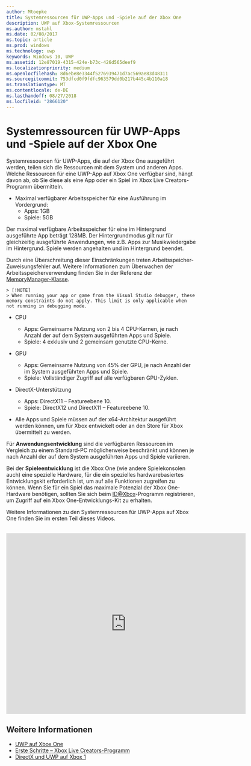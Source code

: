 ```yaml
---
author: Mtoepke
title: Systemressourcen für UWP-Apps und -Spiele auf der Xbox One
description: UWP auf Xbox-Systemressourcen
ms.author: mstahl
ms.date: 02/08/2017
ms.topic: article
ms.prod: windows
ms.technology: uwp
keywords: Windows 10, UWP
ms.assetid: 12e87019-4315-424e-b73c-426d565deef9
ms.localizationpriority: medium
ms.openlocfilehash: 8d6ebe8e3344f5276939471d7ac569ae83d48311
ms.sourcegitcommit: 753dfcd0f9fdfc963579dd0b217b445c4b110a18
ms.translationtype: MT
ms.contentlocale: de-DE
ms.lasthandoff: 08/27/2018
ms.locfileid: "2866120"
---
```

# <a name="system-resources-for-uwp-apps-and-games-on-xbox-one"></a>Systemressourcen für UWP-Apps und -Spiele auf der Xbox One

Systemressourcen für UWP-Apps, die auf der Xbox One ausgeführt werden, teilen sich die Ressourcen mit dem System und anderen Apps. Welche Ressourcen für eine UWP-App auf Xbox One verfügbar sind, hängt davon ab, ob Sie diese als eine App oder ein Spiel im Xbox Live Creators-Programm übermitteln.

* Maximal verfügbarer Arbeitsspeicher für eine Ausführung im Vordergrund:
    * Apps: 1GB
    * Spiele: 5GB

Der maximal verfügbare Arbeitsspeicher für eine im Hintergrund ausgeführte App beträgt 128MB. Der Hintergrundmodus gilt nur für gleichzeitig ausgeführte Anwendungen, wie z.B. Apps zur Musikwiedergabe im Hintergrund.  Spiele werden angehalten und im Hintergrund beendet.

Durch eine Überschreitung dieser Einschränkungen treten Arbeitsspeicher-Zuweisungsfehler auf. Weitere Informationen zum Überwachen der Arbeitsspeicherverwendung finden Sie in der Referenz der [MemoryManager-Klasse](https://msdn.microsoft.com/library/windows/apps/windows.system.memorymanager.aspx).
    
    > [!NOTE]
    > When running your app or game from the Visual Studio debugger, these memory constraints do not apply. This limit is only applicable when not running in debugging mode.

* CPU
    * Apps: Gemeinsame Nutzung von 2 bis 4 CPU-Kernen, je nach Anzahl der auf dem System ausgeführten Apps und Spiele.
    * Spiele: 4 exklusiv und 2 gemeinsam genutzte CPU-Kerne.

* GPU
    * Apps: Gemeinsame Nutzung von 45% der GPU, je nach Anzahl der im System ausgeführten Apps und Spiele.
    * Spiele: Vollständiger Zugriff auf alle verfügbaren GPU-Zyklen.

* DirectX-Unterstützung
    * Apps: DirectX11 – Featureebene 10.
    * Spiele: DirectX12 und DirectX11 – Featureebene 10.

* Alle Apps und Spiele müssen auf der x64-Architektur ausgeführt werden können, um für Xbox entwickelt oder an den Store für Xbox übermittelt zu werden.  

Für **Anwendungsentwicklung** sind die verfügbaren Ressourcen im Vergleich zu einem Standard-PC möglicherweise beschränkt und können je nach Anzahl der auf dem System ausgeführten Apps und Spiele variieren.

Bei der **Spieleentwicklung** ist die Xbox One (wie andere Spielekonsolen auch) eine spezielle Hardware, für die ein spezielles hardwarebasiertes Entwicklungskit erforderlich ist, um auf alle Funktionen zugreifen zu können. Wenn Sie für ein Spiel das maximale Potenzial der Xbox One-Hardware benötigen, sollten Sie sich beim [ID@Xbox](http://www.xbox.com/Developers/id)-Programm registrieren, um Zugriff auf ein Xbox One-Entwicklungs-Kit zu erhalten.


Weitere Informationen zu den Systemressourcen für UWP-Apps auf Xbox One finden Sie im ersten Teil dieses Videos.
</br>
</br>
<iframe src="https://mva.microsoft.com/en-US/training-courses-embed/developing-xbox-one-applications-16860/Video-What-s-Unique--vk0fOPf9C_2006218965" width="636" height="480" allowFullScreen frameBorder="0"></iframe>

## <a name="see-also"></a>Weitere Informationen
- [UWP auf Xbox One](index.md)
- [Erste Schritte – Xbox Live Creators-Programm](../xbox-live/get-started-with-creators/get-started-with-xbox-live-creators.md)
- [DirectX und UWP auf Xbox 1](https://blogs.msdn.microsoft.com/chuckw/2017/12/15/directx-and-uwp-on-xbox-one/)


